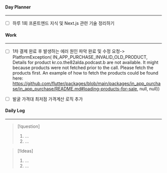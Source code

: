 
#### Day Planner
---
- [ ] 하루 1회 프론트엔드 지식 및 Next.js 관련 기술 정리하기


#### Work
---
- [ ] 1차 결제 완료 후 발생하는 에러 원인 파악 완료 및 수정 요청-> PlatformException(
        IN_APP_PURCHASE_INVALID_OLD_PRODUCT, Details for product kr.co.the82alda.podcast.b are not available.
        It might because products were not fetched prior to the call.
        Please fetch the products first.
        An example of how to fetch the products could be found here:
        https://github.com/flutter/packages/blob/main/packages/in_app_purchase/in_app_purchase/README.md#loading-products-for-sale, null, null))

- [ ] 발굴 가격대 최저점 가격계산 로직 추가

#### Daily Log
---
> [!question]
> 1. ...
> 2. ...

> [!Ideas]
> 1. ...
> 2. ...



